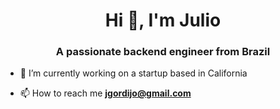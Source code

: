 <h1 align="center">Hi 👋, I'm Julio</h1>
<h3 align="center">A passionate backend engineer from Brazil</h3>

- 🚀 I’m currently working on a startup based in California

- 📫 How to reach me **jgordijo@gmail.com**

